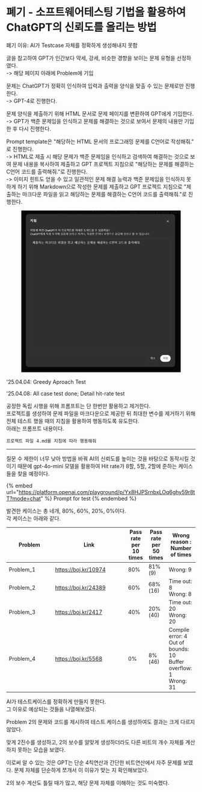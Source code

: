 # 폐기 - 소프트웨어테스팅 기법을 활용하여 ChatGPT의 신뢰도를 올리는 방법

폐기 이유: AI가 Testcase 자체를 정확하게 생성해내지 못함

글을 참고하여 GPT가 인간보다 약세, 강세, 비슷한 경향을 보이는 문제 유형을 선정하였다.\
-> 해당 페이지 아래에 Problem에 기입

문제는 ChatGPT가 정확히 인식하여 입력과 출력을 양식을 맞출 수 있는 문제로만 진행한다.\
-> GPT-4로 진행한다.

문제 양식을 제출하기 위해 HTML 문서로 문제 페이지를 변환하여 GPT에게 기입한다.\
-> GPT가 백준 문제임을 인식하고 문제를 해결하는 것으로 보여서 문제의 내용만 기입한 후 다시 진행한다.

Prompt template은 "해당하는 HTML 문서의 프로그래밍 문제를 C언어로 작성해줘." 로 진행한다.\
-> HTML로 제출 시 해당 문제가 백준 문제임을 인식하고 검색하여 해결하는 것으로 보여 문제 내용을 복사하여 제출하고 GPT 프로젝트 지침으로 "해당하는 문제를 해결하는 C언어 코드를 출력해줘."로 진행한다.\
-> 이미지 힌트도 얻을 수 있고 일관적인 문제 해결 능력과 백준 문제임을 인식하지 못하게 하기 위해 Markdown으로 작성한 문제를 제출하고 GPT 프로젝트 지침으로 "제출하는 마크다운 파일을 읽고 해당하는 문제를 해결하는 C언어 코드를 출력해줘."로 진행한다.

<figure><img src="../../../../../.gitbook/assets/image (241).png" alt=""><figcaption></figcaption></figure>



'25.04.04: Greedy Aproach Test

'25.04.08: All case test done; Detail hit-rate test

공정한 독립 시행을 위해 프롬프트는 단 한번만 활용하고 제거한다.\
프로젝트를 생성하여 문제 파일을 마크다운으로 제공한 뒤 최대한 변수를 제거하기 위해 전체 테스트 했을 때의 지침을 활용하여 행동하도록 유도한다.\
아래는 프롬프트 내용이다.

```
프로젝트 파일 4.md를 지침에 따라 행동해줘
```

***

질문 수 제한이 너무 낮아 방법을 바꿔 AI의 신뢰도를 높이는 것을 바탕으로 동작시킬 것이기 때문에 gpt-4o-mini 모델을 활용하여 Hit rate가 8할, 5할, 2할에 준하는 케이스들을 찾을 예정이다.

{% embed url="https://platform.openai.com/playground/p/Yx8HJPSrnbxLOq6ghy59r8tT?mode=chat" %}
Prompt for test
{% endembed %}

발견한 케이스는 총 네개, 80%, 60%, 20%, 0%이다.\
각 케이스는 아래와 같다.

<table><thead><tr><th width="109">Problem</th><th width="180.3333740234375">Link</th><th>Pass rate per 10 times</th><th>Pass rate per 50 times</th><th>Wrong reason : Number of times</th></tr></thead><tbody><tr><td>Problem_1</td><td><a href="https://boj.kr/10974">https://boj.kr/10974</a></td><td>80%</td><td>81%(9)</td><td>Wrong: 9</td></tr><tr><td>Problem_2</td><td><a href="https://boj.kr/24389">https://boj.kr/24389</a></td><td>60%</td><td>68%(16)</td><td>Time out: 8<br>Wrong: 8</td></tr><tr><td>Problem_3</td><td><a href="https://boj.kr/2417">https://boj.kr/2417</a></td><td>40%</td><td>20%(40)</td><td>Time out: 20<br>Wrong: 20</td></tr><tr><td>Problem_4</td><td><a href="https://boj.kr/5568">https://boj.kr/5568</a></td><td>0%</td><td>8%(46)</td><td>Compile error: 4<br>Out of bounds: 10<br>Buffer overflow: 1<br>Wrong: 31</td></tr></tbody></table>

AI가 테스트케이스를 정확하게 만들지 못한다.\
그 이유로 예상되는 것들을 나열해보겠다.

Problem 2의 문제와 코드를 제시하여 테스트 케이스를 생성하여도 결과는 크게 다르지 않았다.

맞게 2진수를 생성하고, 2의 보수를 알맞게 생성하더라도 다른 비트의 개수 자체를 계산하지 못하는 모습을 보였다.

이로써 알 수 있는 것은 GPT는 단순 4칙연산과 간단한 비트연산에서 자주 문제를 보였다. 문제 자체를 단순하게 쪼개서 이 이유가 맞는 지 확인해보았다.

2의 보수 계산도 틀릴 때가 많고, 해당 문제 자체를 이해하는 것도 미숙했다.
